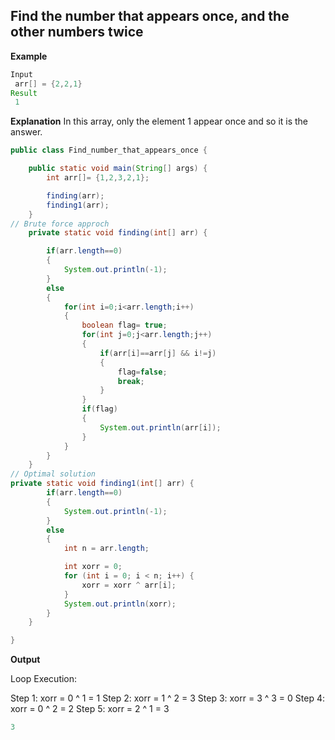 ## Find the number that appears once, and the other numbers twice

**Example**

```java
Input
 arr[] = {2,2,1}
Result
 1
```

**Explanation**
In this array, only the element 1 appear once and so it is the answer.

```java
public class Find_number_that_appears_once {

	public static void main(String[] args) {
		int arr[]= {1,2,3,2,1};

		finding(arr);
		finding1(arr);
	}
// Brute force approch
	private static void finding(int[] arr) {

		if(arr.length==0)
		{
			System.out.println(-1);
		}
		else
		{
			for(int i=0;i<arr.length;i++)
			{
				boolean flag= true;
				for(int j=0;j<arr.length;j++)
				{
					if(arr[i]==arr[j] && i!=j)
					{
						flag=false;
						break;
					}
				}
				if(flag)
				{
					System.out.println(arr[i]);
				}
			}
		}
	}
// Optimal solution
private static void finding1(int[] arr) {
		if(arr.length==0)
		{
			System.out.println(-1);
		}
		else
		{
			int n = arr.length;

	        int xorr = 0;
	        for (int i = 0; i < n; i++) {
	            xorr = xorr ^ arr[i];
	        }
	        System.out.println(xorr);
		}
	}

}
```

**Output**

Loop Execution:

Step 1: xorr = 0 ^ 1 = 1
Step 2: xorr = 1 ^ 2 = 3
Step 3: xorr = 3 ^ 3 = 0
Step 4: xorr = 0 ^ 2 = 2
Step 5: xorr = 2 ^ 1 = 3

```java
3
```
